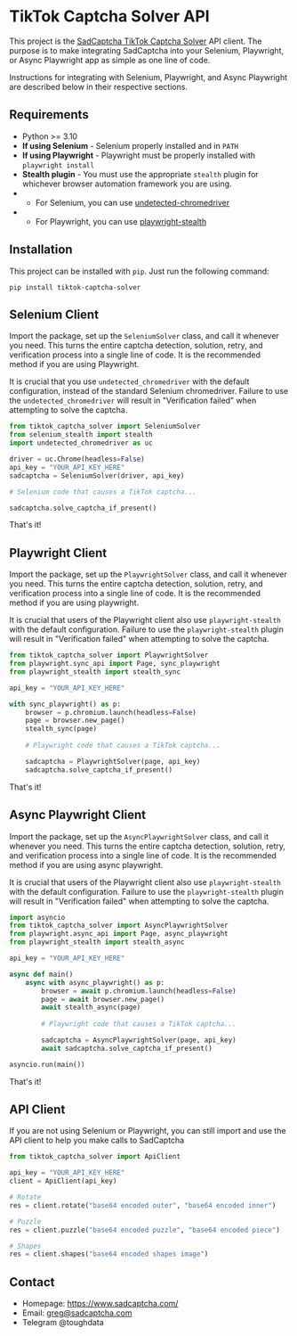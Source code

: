# TikTok Captcha Solver API
This project is the [SadCaptcha TikTok Captcha Solver](https://www.sadcaptcha.com?ref=ghclientrepo) API client.
The purpose is to make integrating SadCaptcha into your Selenium, Playwright, or Async Playwright app as simple as one line of code.


Instructions for integrating with Selenium, Playwright, and Async Playwright are described below in their respective sections.

## Requirements
- Python >= 3.10
- **If using Selenium** - Selenium properly installed and in `PATH`
- **If using Playwright** - Playwright must be properly installed with `playwright install`
- **Stealth plugin** - You must use the appropriate `stealth` plugin for whichever browser automation framework you are using.
- - For Selenium, you can use [undetected-chromedriver](https://github.com/ultrafunkamsterdam/undetected-chromedriver)
- - For Playwright, you can use [playwright-stealth](https://pypi.org/project/playwright-stealth/)

## Installation
This project can be installed with `pip`. Just run the following command:
```
pip install tiktok-captcha-solver
```

## Selenium Client 
Import the package, set up the `SeleniumSolver` class, and call it whenever you need.
This turns the entire captcha detection, solution, retry, and verification process into a single line of code.
It is the recommended method if you are using Playwright.


It is crucial that you use `undetected_chromedriver` with the default configuration, instead of the standard Selenium chromedriver.
Failure to use the `undetected_chromedriver` will result in "Verification failed" when attempting to solve the captcha.
```py
from tiktok_captcha_solver import SeleniumSolver
from selenium_stealth import stealth
import undetected_chromedriver as uc

driver = uc.Chrome(headless=False)
api_key = "YOUR_API_KEY_HERE"
sadcaptcha = SeleniumSolver(driver, api_key)

# Selenium code that causes a TikTok captcha...

sadcaptcha.solve_captcha_if_present()
```

That's it!

## Playwright Client
Import the package, set up the `PlaywrightSolver` class, and call it whenever you need.
This turns the entire captcha detection, solution, retry, and verification process into a single line of code.
It is the recommended method if you are using playwright.



It is crucial that users of the Playwright client also use `playwright-stealth` with the default configuration.
Failure to use the `playwright-stealth` plugin will result in "Verification failed" when attempting to solve the captcha.
```py
from tiktok_captcha_solver import PlaywrightSolver
from playwright.sync_api import Page, sync_playwright
from playwright_stealth import stealth_sync

api_key = "YOUR_API_KEY_HERE"

with sync_playwright() as p:
    browser = p.chromium.launch(headless=False)
    page = browser.new_page()
    stealth_sync(page)
    
    # Playwright code that causes a TikTok captcha...

    sadcaptcha = PlaywrightSolver(page, api_key)
    sadcaptcha.solve_captcha_if_present()
```
That's it!

## Async Playwright Client
Import the package, set up the `AsyncPlaywrightSolver` class, and call it whenever you need.
This turns the entire captcha detection, solution, retry, and verification process into a single line of code.
It is the recommended method if you are using async playwright.


It is crucial that users of the Playwright client also use `playwright-stealth` with the default configuration.
Failure to use the `playwright-stealth` plugin will result in "Verification failed" when attempting to solve the captcha.
```py
import asyncio
from tiktok_captcha_solver import AsyncPlaywrightSolver
from playwright.async_api import Page, async_playwright
from playwright_stealth import stealth_async

api_key = "YOUR_API_KEY_HERE"

async def main()
    async with async_playwright() as p:
        browser = await p.chromium.launch(headless=False)
        page = await browser.new_page()
        await stealth_async(page)
        
        # Playwright code that causes a TikTok captcha...

        sadcaptcha = AsyncPlaywrightSolver(page, api_key)
        await sadcaptcha.solve_captcha_if_present()

asyncio.run(main())
```
That's it!

## API Client
If you are not using Selenium or Playwright, you can still import and use the API client to help you make calls to SadCaptcha
```py
from tiktok_captcha_solver import ApiClient

api_key = "YOUR_API_KEY_HERE"
client = ApiClient(api_key)

# Rotate
res = client.rotate("base64 encoded outer", "base64 encoded inner")

# Puzzle
res = client.puzzle("base64 encoded puzzle", "base64 encoded piece")

# Shapes
res = client.shapes("base64 encoded shapes image")
```

## Contact
- Homepage: https://www.sadcaptcha.com/
- Email: greg@sadcaptcha.com
- Telegram @toughdata
